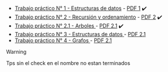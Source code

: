 - [Trabajo práctico N° 1 - Estructuras de datos](tp1/readme.md) - [PDF 1](tp1/tp1.pdf) :heavy_check_mark:
- [Trabajo práctico N° 2 -  Recursión y ordenamiento](tp2/readme.md) - [PDF 2](tp2/tp2.pdf) :heavy_check_mark:
- [Trabajo práctico N° 2.1 -  Arboles ](tp2.1/readme.md) - [PDF 2.1](tp2.1/tp2.1.pdf) :heavy_check_mark:
- [Trabajo práctico N° 3 -  Estructuras de datos ](tp3/readme.md) - [PDF 2.1](tp2.1/tp3.pdf)  
- [Trabajo práctico N° 4 -  Grafos ](tp4/readme.md) - [PDF 2.1](tp4/tp4.pdf) 

> [!WARNING]
> Tps sin el check en el nombre no estan terminados
